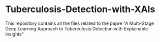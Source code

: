 # Tuberculosis-Detection-with-XAIs
This repository contains all the files related to the papre "A Multi-Stage Deep Learning Approach to Tuberculosis Detection with Explainable Insights"
